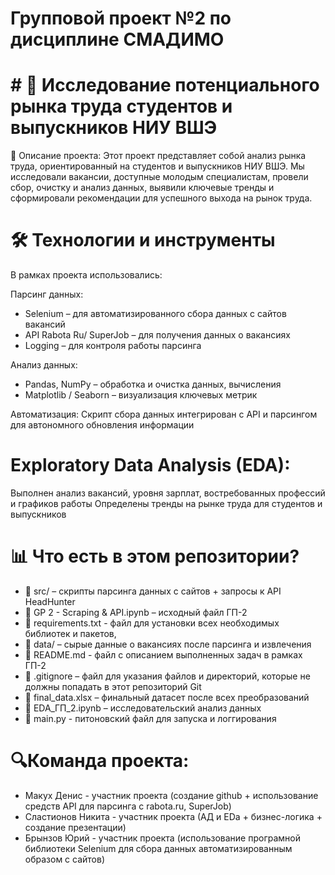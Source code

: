 # Групповой проект №2 по дисциплине СМАДИМО

# # 📌 Исследование потенциального рынка труда студентов и выпускников НИУ ВШЭ

📑 Описание проекта:
Этот проект представляет собой анализ рынка труда, ориентированный на студентов и выпускников НИУ ВШЭ. Мы исследовали вакансии, доступные молодым специалистам, провели сбор, очистку и анализ данных, выявили ключевые тренды и сформировали рекомендации для успешного выхода на рынок труда.

#  🛠 Технологии и инструменты
В рамках проекта использовались:

Парсинг данных:
- Selenium – для автоматизированного сбора данных с сайтов вакансий
- API Rabota Ru/ SuperJob – для получения данных о вакансиях
- Logging – для контроля работы парсинга

Анализ данных:
- Pandas, NumPy – обработка и очистка данных, вычисления
- Matplotlib / Seaborn – визуализация ключевых метрик

Автоматизация:
Скрипт сбора данных интегрирован с API и парсингом для автономного обновления информации


# Exploratory Data Analysis (EDA):
Выполнен анализ вакансий, уровня зарплат, востребованных профессий и графиков работы
Определены тренды на рынке труда для студентов и выпускников

# 📊 Что есть в этом репозитории?

- 📂 src/ – скрипты парсинга данных с сайтов +  запросы к API HeadHunter
- 📄 GP 2 - Scraping & API.ipynb – исходный файл ГП-2
- 📄 requirements.txt - файл для установки всех необходимых библиотек и пакетов,
- 📂 data/ –  сырые данные о вакансиях после парсинга и извлечения
- 📄 README.md - файл с описанием выполненных задач в рамках ГП-2
- 📄 .gitignore – файл для указания файлов и директорий, которые не должны попадать в этот репозиторий Git
- 📄 final_data.xlsx – финальный датасет после всех преобразований
- 📄 EDA_ГП_2.ipynb – исследовательский анализ данных
- 📄 main.py - питоновский файл для запуска и логгирования
# 🔍Команда проекта:

- Макух Денис  - участник проекта (создание github + использование средств API для парсинга с rabota.ru, SuperJob)
- Сластионов Никита  - участник проекта (АД и EDa + бизнес-логика + создание презентации)
- Брынзов Юрий - участник проекта (использование програмной библиотеки Selenium для сбора данных автоматизированным образом с сайтов)

